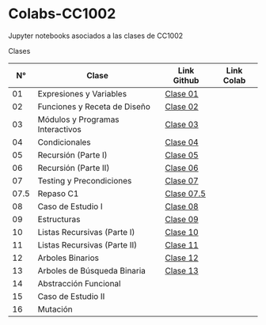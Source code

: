 # Colabs-CC1002
Jupyter notebooks asociados a las clases de CC1002


Clases

| N° | Clase                            | Link Github | Link Colab |
|----|----------------------------------|-------------|------------|
| 01 | Expresiones y Variables          | [Clase 01](/Clase_01_Expresiones_y_Variables/Clase01_Expresiones_y_Variables.ipynb)             |            |
| 02 | Funciones y Receta de Diseño     | [Clase 02](/Clase_02_Funciones/Clase02_Diseño_de_funciones.ipynb)            |            |
| 03 | Módulos y Programas Interactivos | [Clase 03](/Clase_03_Modulos/Clase03_Modulos_y_Programas_Interactivos.ipynb)           |            |
| 04 | Condicionales                    | [Clase 04](/Clase_04_Condicionales/Clase04_Condicionales.ipynb)            |            |
| 05 | Recursión (Parte I)              | [Clase 05](/Clase_05_Recursion_parte1/Clase05_Recursion_parte1.ipynb)            |            |
| 06 | Recursión (Parte II)             | [Clase 06](/Clase_06_Recursion_parte2/Clase06_Recursion_2.ipynb)            |            |
| 07 | Testing y Precondiciones         | [Clase 07](/Clase_07_Testing/Clase07_Testing.ipynb)            |            |
| 07.5 | Repaso C1       | [Clase 07.5](/Clase_07_5_RepasoC1/Clase07_5_RepasoC1.ipynb)            |            |
| 08 | Caso de Estudio I                | [Clase 08](/Clase_08_CasoEstudio_I/Clase08_Caso_Estudio_I.ipynb)            |            |
| 09 | Estructuras                      | [Clase 09](/Clase_09_Estructuras/Clase09_Estructuras.ipynb)            |            |
| 10 | Listas Recursivas (Parte I)      | [Clase 10](/Clase_10_Listas_Recursivas/Clase10_Listas_recursivas.ipynb)            |            |
| 11 | Listas Recursivas (Parte II)     | [Clase 11](/Clase_11_Listas_Recursivas_parte2/Clase11_Listas_recursivas_parte2.ipynb)            |            |
| 12 | Arboles Binarios                 | [Clase 12](/Clase_12_Arboles_Binarios/Clase12_Arboles_Binarios.ipynb)            |            |
| 13 | Arboles de Búsqueda Binaria      | [Clase 13](/Clase_13_Arboles_Busqueda_Binaria/Clase13_Arboles_Busqueda_Binaria.ipynb)            |            |
| 14 | Abstracción Funcional            |           |            |
| 15 | Caso de Estudio II               |            |            |
| 16 | Mutación                         |           |            |